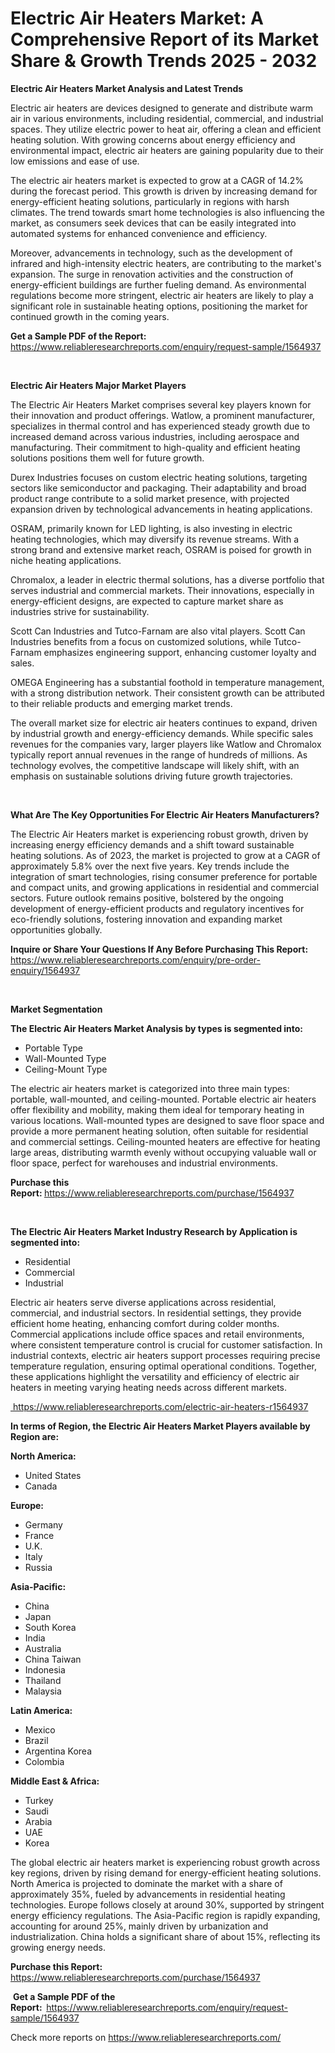 <p><h1>Electric Air Heaters Market: A Comprehensive Report of its Market Share & Growth Trends 2025 - 2032</h1></p><p><strong>Electric Air Heaters Market Analysis and Latest Trends</strong></p>
<p><p>Electric air heaters are devices designed to generate and distribute warm air in various environments, including residential, commercial, and industrial spaces. They utilize electric power to heat air, offering a clean and efficient heating solution. With growing concerns about energy efficiency and environmental impact, electric air heaters are gaining popularity due to their low emissions and ease of use.</p><p>The electric air heaters market is expected to grow at a CAGR of 14.2% during the forecast period. This growth is driven by increasing demand for energy-efficient heating solutions, particularly in regions with harsh climates. The trend towards smart home technologies is also influencing the market, as consumers seek devices that can be easily integrated into automated systems for enhanced convenience and efficiency.</p><p>Moreover, advancements in technology, such as the development of infrared and high-intensity electric heaters, are contributing to the market's expansion. The surge in renovation activities and the construction of energy-efficient buildings are further fueling demand. As environmental regulations become more stringent, electric air heaters are likely to play a significant role in sustainable heating options, positioning the market for continued growth in the coming years.</p></p>
<p><strong>Get a Sample PDF of the Report:&nbsp;</strong> <a href="https://www.reliableresearchreports.com/enquiry/request-sample/1564937?utm_campaign=2463&utm_medium=2&utm_source=Github&utm_content=ia&utm_term=22022025&utm_id=electric-air-heaters">https://www.reliableresearchreports.com/enquiry/request-sample/1564937</a></p>
<p>&nbsp;</p>
<p><strong>Electric Air Heaters Major Market Players</strong></p>
<p><p>The Electric Air Heaters Market comprises several key players known for their innovation and product offerings. Watlow, a prominent manufacturer, specializes in thermal control and has experienced steady growth due to increased demand across various industries, including aerospace and manufacturing. Their commitment to high-quality and efficient heating solutions positions them well for future growth.</p><p>Durex Industries focuses on custom electric heating solutions, targeting sectors like semiconductor and packaging. Their adaptability and broad product range contribute to a solid market presence, with projected expansion driven by technological advancements in heating applications.</p><p>OSRAM, primarily known for LED lighting, is also investing in electric heating technologies, which may diversify its revenue streams. With a strong brand and extensive market reach, OSRAM is poised for growth in niche heating applications.</p><p>Chromalox, a leader in electric thermal solutions, has a diverse portfolio that serves industrial and commercial markets. Their innovations, especially in energy-efficient designs, are expected to capture market share as industries strive for sustainability.</p><p>Scott Can Industries and Tutco-Farnam are also vital players. Scott Can Industries benefits from a focus on customized solutions, while Tutco-Farnam emphasizes engineering support, enhancing customer loyalty and sales.</p><p>OMEGA Engineering has a substantial foothold in temperature management, with a strong distribution network. Their consistent growth can be attributed to their reliable products and emerging market trends.</p><p>The overall market size for electric air heaters continues to expand, driven by industrial growth and energy-efficiency demands. While specific sales revenues for the companies vary, larger players like Watlow and Chromalox typically report annual revenues in the range of hundreds of millions. As technology evolves, the competitive landscape will likely shift, with an emphasis on sustainable solutions driving future growth trajectories.</p></p>
<p>&nbsp;</p>
<p><strong>What Are The Key Opportunities For Electric Air Heaters Manufacturers?</strong></p>
<p><p>The Electric Air Heaters market is experiencing robust growth, driven by increasing energy efficiency demands and a shift toward sustainable heating solutions. As of 2023, the market is projected to grow at a CAGR of approximately 5.8% over the next five years. Key trends include the integration of smart technologies, rising consumer preference for portable and compact units, and growing applications in residential and commercial sectors. Future outlook remains positive, bolstered by the ongoing development of energy-efficient products and regulatory incentives for eco-friendly solutions, fostering innovation and expanding market opportunities globally.</p></p>
<p><strong>Inquire or Share Your Questions If Any Before Purchasing This Report:</strong> <a href="https://www.reliableresearchreports.com/enquiry/pre-order-enquiry/1564937?utm_campaign=2463&utm_medium=2&utm_source=Github&utm_content=ia&utm_term=22022025&utm_id=electric-air-heaters">https://www.reliableresearchreports.com/enquiry/pre-order-enquiry/1564937</a></p>
<p>&nbsp;</p>
<p><strong>Market Segmentation</strong></p>
<p><strong>The Electric Air Heaters Market Analysis by types is segmented into:</strong></p>
<p><ul><li>Portable Type</li><li>Wall-Mounted Type</li><li>Ceiling-Mount Type</li></ul></p>
<p><p>The electric air heaters market is categorized into three main types: portable, wall-mounted, and ceiling-mounted. Portable electric air heaters offer flexibility and mobility, making them ideal for temporary heating in various locations. Wall-mounted types are designed to save floor space and provide a more permanent heating solution, often suitable for residential and commercial settings. Ceiling-mounted heaters are effective for heating large areas, distributing warmth evenly without occupying valuable wall or floor space, perfect for warehouses and industrial environments.</p></p>
<p><strong>Purchase this Report:&nbsp;</strong><a href="https://www.reliableresearchreports.com/purchase/1564937?utm_campaign=2463&utm_medium=2&utm_source=Github&utm_content=ia&utm_term=22022025&utm_id=electric-air-heaters">https://www.reliableresearchreports.com/purchase/1564937</a></p>
<p>&nbsp;</p>
<p><strong>The Electric Air Heaters Market Industry Research by Application is segmented into:</strong></p>
<p><ul><li>Residential</li><li>Commercial</li><li>Industrial</li></ul></p>
<p><p>Electric air heaters serve diverse applications across residential, commercial, and industrial sectors. In residential settings, they provide efficient home heating, enhancing comfort during colder months. Commercial applications include office spaces and retail environments, where consistent temperature control is crucial for customer satisfaction. In industrial contexts, electric air heaters support processes requiring precise temperature regulation, ensuring optimal operational conditions. Together, these applications highlight the versatility and efficiency of electric air heaters in meeting varying heating needs across different markets.</p></p>
<p><a href="https://www.reliableresearchreports.com/electric-air-heaters-r1564937?utm_campaign=2463&utm_medium=2&utm_source=Github&utm_content=ia&utm_term=22022025&utm_id=electric-air-heaters">&nbsp;https://www.reliableresearchreports.com/electric-air-heaters-r1564937</a></p>
<p><strong>In terms of Region, the Electric Air Heaters Market Players available by Region are:</strong></p>
<p>
    <p> <strong> North America: </strong>
        <ul>
            <li>United States</li>
            <li>Canada</li>
        </ul>
        </p> 
    <p> <strong> Europe: </strong>
        <ul>
            <li>Germany</li>
            <li>France</li>
            <li>U.K.</li>
            <li>Italy</li>
            <li>Russia</li>
        </ul>
        </p> 
    <p> <strong> Asia-Pacific: </strong>
        <ul>
            <li>China</li>
            <li>Japan</li>
            <li>South Korea</li>
            <li>India</li>
            <li>Australia</li>
            <li>China Taiwan</li>
            <li>Indonesia</li>
            <li>Thailand</li>
            <li>Malaysia</li>
        </ul>
        </p> 
    <p> <strong> Latin America: </strong>
        <ul>
            <li>Mexico</li>
            <li>Brazil</li>
            <li>Argentina Korea</li>
            <li>Colombia</li>
        </ul>
        </p> 
    <p> <strong> Middle East & Africa: </strong>
        <ul>
            <li>Turkey</li>
            <li>Saudi</li>
            <li>Arabia</li>
            <li>UAE</li>
            <li>Korea</li>
        </ul>
    </p>
    </p>
<p><p>The global electric air heaters market is experiencing robust growth across key regions, driven by rising demand for energy-efficient heating solutions. North America is projected to dominate the market with a share of approximately 35%, fueled by advancements in residential heating technologies. Europe follows closely at around 30%, supported by stringent energy efficiency regulations. The Asia-Pacific region is rapidly expanding, accounting for around 25%, mainly driven by urbanization and industrialization. China holds a significant share of about 15%, reflecting its growing energy needs.</p></p>
<p><strong>Purchase this Report: </strong><a href="https://www.reliableresearchreports.com/purchase/1564937?utm_campaign=2463&utm_medium=2&utm_source=Github&utm_content=ia&utm_term=22022025&utm_id=electric-air-heaters">https://www.reliableresearchreports.com/purchase/1564937</a></p>
<p>&nbsp;<strong>Get a Sample PDF of the Report:&nbsp;&nbsp;</strong><a href="https://www.reliableresearchreports.com/enquiry/request-sample/1564937?utm_campaign=2463&utm_medium=2&utm_source=Github&utm_content=ia&utm_term=22022025&utm_id=electric-air-heaters">https://www.reliableresearchreports.com/enquiry/request-sample/1564937</a></p>
<p><strong></strong></p>
<p>Check more reports on <a href="https://www.reliableresearchreports.com/?utm_campaign=2463&utm_medium=2&utm_source=Github&utm_content=ia&utm_term=22022025&utm_id=electric-air-heaters">https://www.reliableresearchreports.com/</a></p>